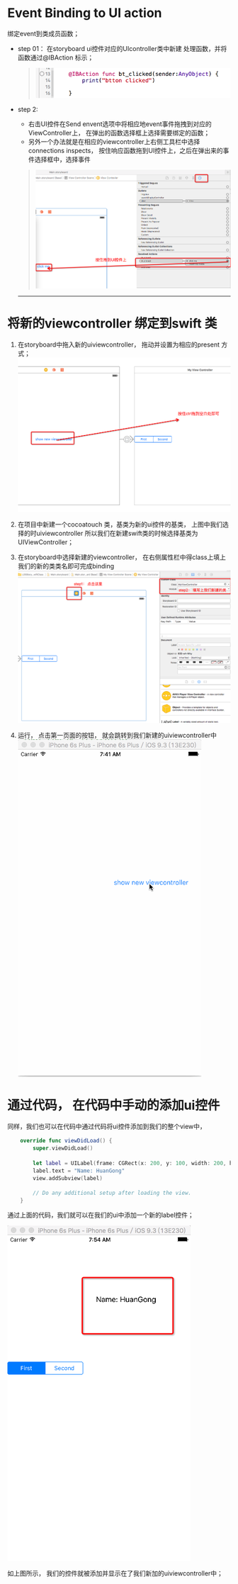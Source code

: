 # Event Binding to UI action

绑定event到类成员函数；

* step 01： 在storyboard ui控件对应的UIcontroller类中新建 处理函数，并将函数通过@IBAction 标示；

  > ![](img/bindingActionToFunction.png)

* step 2:

  * 右击UI控件在Send envent选项中将相应地event事件拖拽到对应的ViewController上， 在弹出的函数选择框上选择需要绑定的函数；
  * 另外一个办法就是在相应的viewcontroller上右侧工具栏中选择connections inspects， 按住响应函数拖到UI控件上，之后在弹出来的事件选择框中，选择事件
    
  > ![](img/bindingActionByAssistantsEditor.png)
  
  ---

# 将新的viewcontroller 绑定到swift 类

1. 在storyboard中拖入新的uiviewcontroller， 拖动并设置为相应的present 方式；  
   ![](img/addNewViewController.png)

2. 在项目中新建一个cocoatouch 类，基类为新的ui控件的基类， 上图中我们选择的时uiviewcontroller 所以我们在新建swift类的时候选择基类为UIViewController；

3. 在storyboard中选择新建的viewcontroller， 在右侧属性栏中得class上填上我们的新的类类名即可完成binding  
   ![](img/bindingActionByAssistantsEditor2.png)

4. 运行， 点击第一页面的按钮， 就会跳转到我们新建的uiviewcontroller中  
   ![](img/ViewPageTransform效果.gif)

# 通过代码， 在代码中手动的添加ui控件

同样，我们也可以在代码中通过代码将ui控件添加到我们的整个view中，

```swift
    override func viewDidLoad() {
        super.viewDidLoad()

        let label = UILabel(frame: CGRect(x: 200, y: 100, width: 200, height: 90))
        label.text = "Name: HuanGong"
        view.addSubview(label)

        // Do any additional setup after loading the view.
    }
```

通过上面的代码，我们就可以在我们的ui中添加一个新的label控件；

![](img/addNewControlByCoding.png)

如上图所示， 我们的控件就被添加并显示在了我们新加的uiviewcontroller中；

